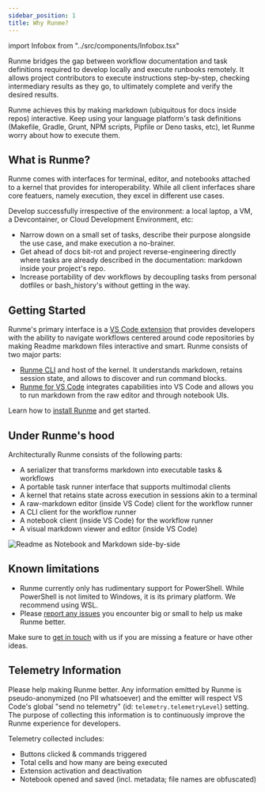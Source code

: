 ```yaml
---
sidebar_position: 1
title: Why Runme?
---
```


import Infobox from "../src/components/Infobox.tsx"

Runme bridges the gap between workflow documentation and task definitions required to develop locally and execute runbooks remotely. It allows project contributors to execute instructions step-by-step, checking intermediary results as they go, to ultimately complete and verify the desired results.

Runme achieves this by making markdown (ubiquitous for docs inside repos) interactive. Keep using your language platform's task definitions (Makefile, Gradle, Grunt, NPM scripts, Pipfile or Deno tasks, etc), let Runme worry about how to execute them.

## What is Runme?

Runme comes with interfaces for terminal, editor, and notebooks attached to a kernel that provides for interoperability. While all client inferfaces share core featuers, namely execution, they excel in different use cases.

Develop successfully irrespective of the environment: a local laptop, a VM, a Devcontainer, or Cloud Development Environment, etc:
- Narrow down on a small set of tasks, describe their purpose alongside the use case, and make execution a no-brainer.
- Get ahead of docs bit-rot and project reverse-engineering directly where tasks are already described in the documentation: markdown inside your project's repo.
- Increase portability of dev workflows by decoupling tasks from personal dotfiles or bash_history's without getting in the way.

## Getting Started

Runme's primary interface is a [VS Code extension](https://marketplace.visualstudio.com/items?itemName=stateful.runme) that provides developers with the ability to navigate workflows centered around code repositories by making Readme markdown files interactive and smart. Runme consists of two major parts:

- [Runme CLI](https://github.com/stateful/runme) and host of the kernel. It understands markdown, retains session state, and allows to discover and run command blocks.
- [Runme for VS Code](https://marketplace.visualstudio.com/items?itemName=stateful.runme) integrates capabilities into VS Code and allows you to run markdown from the raw editor and through notebook UIs.

<Infobox type="sidenote" title="Skip Ahead">
Learn how to <a href="/docs/install">install Runme</a> and get started.
</Infobox>

## Under Runme's hood

Architecturally Runme consists of the following parts:

- A serializer that transforms markdown into executable tasks & workflows
- A portable task runner interface that supports multimodal clients
- A kernel that retains state across execution in sessions akin to a terminal
- A raw-markdown editor (inside VS Code) client for the workflow runner
- A CLI client for the workflow runner
- A notebook client (inside VS Code) for the workflow runner
- A visual markdown viewer and editor (inside VS Code)

![Readme as Notebook and Markdown side-by-side](../static/img/sidebyside.png)

## Known limitations

- Runme currently only has rudimentary support for PowerShell. While PowerShell is not limited to Windows, it is its primary platform. We recommend using WSL.
- Please [report any issues](https://github.com/stateful/runme/issues/new) you encounter big or small to help us make Runme better.

<Infobox type="sidenote" title="Join Runme community!">

Make sure to [get in touch](https://discord.gg/runme) with us if you are missing a feature or have other ideas.

</Infobox>

## Telemetry Information

Please help making Runme better. Any information emitted by Runme is pseudo-anonymized (no PII whatsoever) and the emitter will respect VS Code's global "send no telemetry" (id: `telemetry.telemetryLevel`) setting. The purpose of collecting this information is to continuously improve the Runme experience for developers.

Telemetry collected includes:

- Buttons clicked & commands triggered
- Total cells and how many are being executed
- Extension activation and deactivation
- Notebook opened and saved (incl. metadata; file names are obfuscated)
